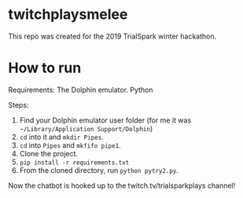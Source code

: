 # twitchplaysmelee
This repo was created for the 2019 TrialSpark winter hackathon.

# How to run

Requirements:
The Dolphin emulator.
Python

Steps:
1. Find your Dolphin emulator user folder (for me it was `~/Library/Application Support/Dolphin`)
2. `cd` into it and `mkdir Pipes`.
3. `cd` into `Pipes` and `mkfifo pipe1`.
4. Clone the project.
5. `pip install -r requirements.txt`
6. From the cloned directory, run `python pytry2.py`.

Now the chatbot is hooked up to the twitch.tv/trialsparkplays channel!
